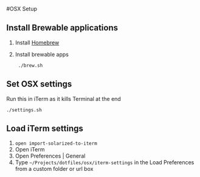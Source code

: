 #OSX Setup


## Install Brewable applications

1. Install [Homebrew](http://brew.sh)
2. Install brewable apps

        ./brew.sh

## Set OSX settings

Run this in iTerm as it kills Terminal at the end

    ./settings.sh
    
## Load iTerm settings

1. `open import-solarized-to-iterm`
1. Open iTerm
1. Open Preferences | General
1. Type `~/Projects/dotfiles/osx/iterm-settings` in the Load Preferences from a custom folder or url box
